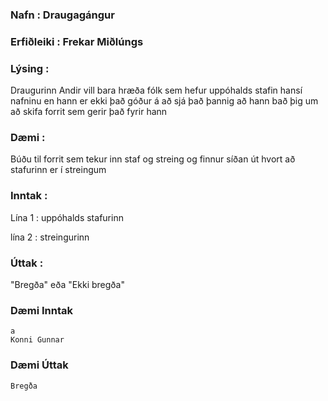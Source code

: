 ### Nafn : Draugagángur

### Erfiðleiki : Frekar Miðlúngs 

### Lýsing :
Draugurinn Andir vill bara hræða fólk sem hefur uppóhalds stafin hansí nafninu en hann er ekki það góður á að sjá það þannig að hann bað þig um að skifa forrit sem gerir það fyrir hann

### Dæmi : 
Búðu til forrit sem tekur inn staf og streing og finnur síðan út hvort að stafurinn er í streingum

### Inntak : 
Lína 1 : uppóhalds stafurinn

lína 2 : streingurinn

### Úttak : 
"Bregða" eða "Ekki bregða"

### Dæmi Inntak
```
a
Konni Gunnar 
```

### Dæmi Úttak
```
Bregða
```
